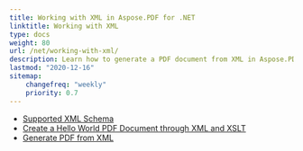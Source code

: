 ```yaml
---
title: Working with XML in Aspose.PDF for .NET
linktitle: Working with XML
type: docs
weight: 80
url: /net/working-with-xml/
description: Learn how to generate a PDF document from XML in Aspose.PDF for .NET
lastmod: "2020-12-16"
sitemap:
    changefreq: "weekly"
    priority: 0.7
---
```


- [Supported XML Schema](/pdf/net/supported-xml-schema/)
- [Create a Hello World PDF Document through XML and XSLT](/pdf/net/create-a-hello-world-pdf-document-through-xml-and-xslt/)
- [Generate PDF from XML](/pdf/net/generate-pdf-from-xml)
